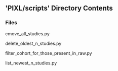 ## 'PIXL/scripts' Directory Contents

### Files

cmove_all_studies.py

delete_oldest_n_studies.py

filter_cohort_for_those_present_in_raw.py

list_newest_n_studies.py

